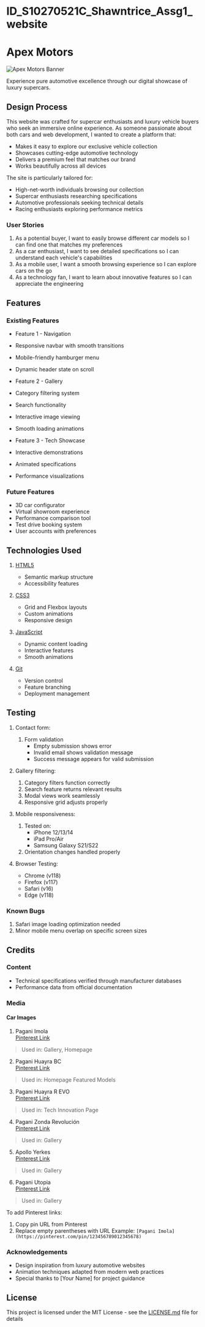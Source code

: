 # ID_S10270521C_Shawntrice_Assg1_website

# Apex Motors 
![Apex Motors Banner](assets/images/about-hero.jpg)

Experience pure automotive excellence through our digital showcase of luxury supercars.

## Design Process
This website was crafted for supercar enthusiasts and luxury vehicle buyers who seek an immersive online experience. As someone passionate about both cars and web development, I wanted to create a platform that:

- Makes it easy to explore our exclusive vehicle collection
- Showcases cutting-edge automotive technology
- Delivers a premium feel that matches our brand
- Works beautifully across all devices

The site is particularly tailored for:
- High-net-worth individuals browsing our collection
- Supercar enthusiasts researching specifications
- Automotive professionals seeking technical details
- Racing enthusiasts exploring performance metrics

### User Stories
1. As a potential buyer, I want to easily browse different car models so I can find one that matches my preferences
2. As a car enthusiast, I want to see detailed specifications so I can understand each vehicle's capabilities
3. As a mobile user, I want a smooth browsing experience so I can explore cars on the go
4. As a technology fan, I want to learn about innovative features so I can appreciate the engineering

## Features

### Existing Features
* Feature 1 - Navigation
 * Responsive navbar with smooth transitions
 * Mobile-friendly hamburger menu
 * Dynamic header state on scroll

* Feature 2 - Gallery
 * Category filtering system
 * Search functionality
 * Interactive image viewing
 * Smooth loading animations

* Feature 3 - Tech Showcase
 * Interactive demonstrations
 * Animated specifications
 * Performance visualizations

### Future Features
- 3D car configurator
- Virtual showroom experience
- Performance comparison tool
- Test drive booking system
- User accounts with preferences

## Technologies Used

1. [HTML5](https://www.w3.org/TR/html5/)
   - Semantic markup structure
   - Accessibility features

2. [CSS3](https://www.w3.org/Style/CSS/)
   - Grid and Flexbox layouts
   - Custom animations
   - Responsive design

3. [JavaScript](https://www.javascript.com)
   - Dynamic content loading
   - Interactive features
   - Smooth animations

4. [Git](https://git-scm.com/)
   - Version control
   - Feature branching
   - Deployment management

## Testing

1. Contact form:
   1. Form validation
       - Empty submission shows error
       - Invalid email shows validation message
       - Success message appears for valid submission

2. Gallery filtering:
   1. Category filters function correctly
   2. Search feature returns relevant results
   3. Modal views work seamlessly
   4. Responsive grid adjusts properly

3. Mobile responsiveness:
   1. Tested on:
       - iPhone 12/13/14
       - iPad Pro/Air
       - Samsung Galaxy S21/S22
   2. Orientation changes handled properly

4. Browser Testing:
   - Chrome (v118)
   - Firefox (v117)
   - Safari (v16)
   - Edge (v118)

### Known Bugs
1. Safari image loading optimization needed
2. Minor mobile menu overlap on specific screen sizes

## Credits

### Content
- Technical specifications verified through manufacturer databases
- Performance data from official documentation

### Media
#### Car Images
1. Pagani Imola  
  [Pinterest Link]()
  > Used in: Gallery, Homepage

2. Pagani Huayra BC  
  [Pinterest Link]()
  > Used in: Homepage Featured Models

3. Pagani Huayra R EVO  
  [Pinterest Link]()
  > Used in: Tech Innovation Page

4. Pagani Zonda Revolución  
  [Pinterest Link]()
  > Used in: Gallery

5. Apollo Yerkes  
  [Pinterest Link]()
  > Used in: Gallery

6. Pagani Utopia  
  [Pinterest Link]()
  > Used in: Gallery

To add Pinterest links:
1. Copy pin URL from Pinterest
2. Replace empty parentheses with URL
Example: `[Pagani Imola](https://pinterest.com/pin/123456789012345678)`

### Acknowledgements
- Design inspiration from luxury automotive websites
- Animation techniques adapted from modern web practices
- Special thanks to [Your Name] for project guidance

## License
This project is licensed under the MIT License - see the [LICENSE.md](LICENSE.md) file for details
